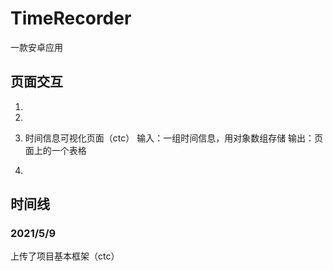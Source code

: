 # TimeRecorder
一款安卓应用

## 页面交互

1. 

2. 

3. 时间信息可视化页面（ctc）
输入：一组时间信息，用对象数组存储
输出：页面上的一个表格

4. 

## 时间线
### 2021/5/9
上传了项目基本框架（ctc）

